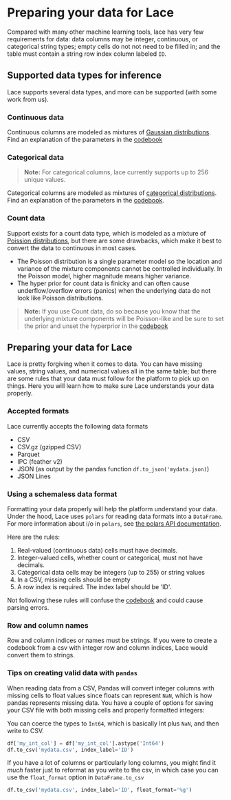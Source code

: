 # Preparing your data for Lace

Compared with many other machine learning tools, lace has very few requirements
for data: data columns may be integer, continuous, or categorical string types;
empty cells do not not need to be filled in; and the table must contain a
string row index column labeled `ID`.

## Supported data types for inference

Lace supports several data types, and more can be supported (with some work
from us).

### Continuous data

Continuous columns are modeled as mixtures of [Gaussian
distributions](https://en.wikipedia.org/wiki/Normal_distribution). Find an
explanation of the parameters in the [codebook](/codebook-ref.md#continuous)

### Categorical data

> **Note:** For categorical columns, lace currently supports up to 256
> unique values.

Categorical columns are modeled as mixtures of [categorical
distributions](https://en.wikipedia.org/wiki/Categorical_distribution). Find an
explanation of the parameters in the [codebook](/codebook-ref.md#categorical). 

### Count data

Support exists for a count data type, which is modeled as a mixture of
[Poission distributions](https://en.wikipedia.org/wiki/Poisson_distribution),
but there are some drawbacks, which make it best to convert the data to
continuous in most cases.

- The Poisson distribution is a single parameter model so the location and
    variance of the mixture components cannot be controlled individually. In
    the Poisson model, higher magnitude means higher variance.
- The hyper prior for count data is finicky and can often cause
    underflow/overflow errors (panics) when the underlying data do not look
    like Poisson distributions.

> **Note:** If you use Count data, do so because you know that the underlying
> mixture components will be Poisson-like and be sure to set the prior and
> unset the hyperprior in the [codebook](/codebook-ref.md)

## Preparing your data for Lace

Lace is pretty forgiving when it comes to data. You can have missing values,
string values, and numerical values all in the same table; but there are some
rules that your data must follow for the platform to pick up on things. Here
you will learn how to make sure Lace understands your data properly.

### Accepted formats

Lace currently accepts the following data formats

- CSV
- CSV.gz (gzipped CSV)
- Parquet
- IPC (feather v2)
- JSON (as output by the pandas function `df.to_json('mydata.json)`)
- JSON Lines

### Using a schemaless data format

Formatting your data properly will help the platform understand your data.
Under the hood, Lace uses `polars` for reading data formats into a `DataFrame`.
For more information about i/o in `polars`, see [the polars API
documentation](https://pola-rs.github.io/polars/py-polars/html/reference/io.html).

Here are the rules:

1. Real-valued (continuous data) cells must have decimals.
2. Integer-valued cells, whether count or categorical, must not have decimals.
3. Categorical data cells may be integers (up to 255) or string values
4. In a CSV, missing cells should be empty
5. A row index is required. The index label should be 'ID'.

Not following these rules will confuse the [codebook](/basics/codebook) and
could cause parsing errors.

### Row and column names

Row and column indices or names must be strings. If you were to create a
codebook from a csv with integer row and column indices, Lace would convert
them to strings.

### Tips on creating valid data with `pandas`

When reading data from a CSV, Pandas will convert integer columns with missing
cells to float values since floats can represent `NaN`, which is how pandas
represents missing data. You have a couple of options for saving your CSV file
with both missing cells and properly formatted integers:

You can coerce the types to `Int64`, which is basically Int plus `NaN`, and
then write to CSV.

```python
df['my_int_col'] = df['my_int_col'].astype('Int64')
df.to_csv('mydata.csv', index_label='ID')
```

If you have a lot of columns or particularly long columns, you might find it
_much_ faster just to reformat as you write to the csv, in which case you can
use the `float_format` option in `DataFrame.to_csv`

```python
df.to_csv('mydata.csv', index_label='ID', float_format='%g')
```

